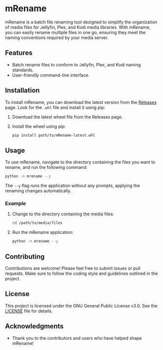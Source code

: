 # mRename

mRename is a batch file renaming tool designed to simplify the organization of media files for Jellyfin, Plex, and Kodi media libraries. With mRename, you can easily rename multiple files in one go, ensuring they meet the naming conventions required by your media server.

## Features

- Batch rename files to conform to Jellyfin, Plex, and Kodi naming standards.
- User-friendly command-line interface.

## Installation

To install mRename, you can download the latest version from the [Releases](https://github.com/HarexeW/mRename/releases) page. Look for the `.whl` file and install it using pip:

1. Download the latest wheel file from the Releases page.
2. Install the wheel using pip:

   ```bash
   pip install path/to/mRename-latest.whl
   ```

## Usage

To use mRename, navigate to the directory containing the files you want to rename, and run the following command:

```bash
python -m mrename --y
```

The `--y` flag runs the application without any prompts, applying the renaming changes automatically.

### Example

1. Change to the directory containing the media files:

   ```bash
   cd /path/to/media/files
   ```

2. Run the mRename application:

   ```bash
   python -m mrename --y
   ```

## Contributing

Contributions are welcome! Please feel free to submit issues or pull requests. Make sure to follow the coding style and guidelines outlined in the project.

## License

This project is licensed under the GNU General Public License v3.0. See the [LICENSE](LICENSE) file for details.

## Acknowledgments

- Thank you to the contributors and users who have helped shape mRename!
